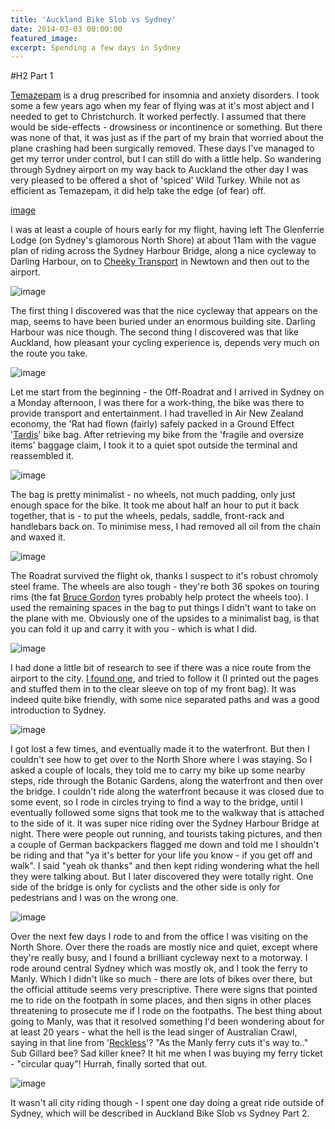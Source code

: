 ```yaml
---
title: 'Auckland Bike Slob vs Sydney'
date: 2014-03-03 00:00:00
featured_image: 
excerpt: Spending a few days in Sydney
---
```


#H2 Part 1 

[Temazepam](http://en.wikipedia.org/wiki/temazepam) is a drug prescribed for insomnia and anxiety disorders. I took some a few years ago when my fear of flying was at it's most abject and I needed to get to Christchurch. It worked perfectly. I assumed that there would be side-effects - drowsiness or incontinence or something. But there was none of that, it was just as if the part of my brain that worried about the plane crashing had been surgically removed. These days I've managed to get my terror under control, but I can still do with a little help. So wandering through Sydney airport on my way back to Auckland the other day I was very pleased to be offered a shot of 'spiced' Wild Turkey. While not as efficient as Temazepam, it did help take the edge (of fear) off.
 
[image](https://farm3.staticflickr.com/2847/12381198003_6386307cf7_c.jpg)

I was at least a couple of hours early for my flight, having left The Glenferrie Lodge (on Sydney's glamorous North Shore) at about 11am with the vague plan of riding across the Sydney Harbour Bridge, along a nice cycleway to Darling Harbour, on to [Cheeky Transport](http://www.cheekytransport.com.au/) in Newtown and then out to the airport.

![image](https://v4s.yimg.com/so/7301/12381069835_7a66c15ca9_c.jpg)

The first thing I discovered was that the nice cycleway that appears on the map, seems to have been buried under an enormous building site. Darling Harbour was nice though. The second thing I discovered was that like Auckland, how pleasant your cycling experience is, depends very much on the route you take. 

![image](https://v4s.yimg.com/sm/5485/12380744965_82b0e3227e_c.jpg)

Let me start from the beginning - the Off-Roadrat and I arrived in Sydney on a Monday afternoon, I was there for a work-thing, the bike was there to provide transport and entertainment. I had travelled in Air New Zealand economy, the 'Rat had flown (fairly) safely packed in a Ground Effect '[Tardis](https://www.groundeffect.co.nz/product/BAG/TAR/)' bike bag. After retrieving my bike from the 'fragile and oversize items' baggage claim, I took it to a quiet spot outside the terminal and reassembled it.

![image](https://v4s.yimg.com/sj/2827/12381201374_07bd879b02_c.jpg)

The bag is pretty minimalist - no wheels, not much padding, only just enough space for the bike. It took me about half an hour to put it back together, that is - to put the wheels, pedals, saddle, front-rack and handlebars back on. To minimise mess, I had removed all oil from the chain and waxed it.

![image](https://farm3.staticflickr.com/2847/12381210164_b9d574c927_c.jpg)

The Roadrat survived the flight ok, thanks I suspect to it's robust chromoly steel frame. The wheels are also tough - they're both 36 spokes on touring rims (the fat [Bruce Gordon](http://www.bgcycles.com/rock-n-road-tire.html) tyres probably help protect the wheels too). I used the remaining spaces in the bag to put things I didn't want to take on the plane with me. Obviously one of the upsides to a minimalist bag, is that you can fold it up and carry it with you - which is what I did.

![image](https://ycpi-farm4.staticflickr.com/3782/12380942653_a50c6459c9_c.jpg)

I had done a little bit of research to see if there was a nice route from the airport to the city. [I found one](http://cycletraveller.com.au/australia/routes/how-to-cycle-from-Sydney-airport-to-the-city), and tried to follow it (I printed out the pages and stuffed them in to the clear sleeve on top of my front bag). It was indeed quite bike friendly, with some nice separated paths and was a good introduction to Sydney.

![image](https://s2.yimg.com/sk/3683/12381241764_c013ec04aa_c.jpg)

I got lost a few times, and eventually made it to the waterfront. But then I couldn't see how to get over to the North Shore where I was staying. So I asked a couple of locals, they told me to carry my bike up some nearby steps, ride through the Botanic Gardens, along the waterfront and then over the bridge. I couldn't ride along the waterfront because it was closed due to some event, so I rode in circles trying to find a way to the bridge, until I eventually followed some signs that took me to the walkway that is attached to the side of it. It was super nice riding over the Sydney Harbour Bridge at night. There were people out running, and tourists taking pictures, and then a couple of German backpackers flagged me down and told me I shouldn't be riding and that "ya it's better for your life you know - if you get off and walk". I said "yeah ok thanks" and then kept riding wondering what the hell they were talking about. But I later discovered they were totally right. One side of the bridge is only for cyclists and the other side is only for pedestrians and I was on the wrong one.

![image](https://ycpi-farm8.staticflickr.com/7291/12381474454_e41e183b99_c.jpg)

Over the next few days I rode to and from the office I was visiting on the North Shore. Over there the roads are mostly nice and quiet, except where they're really busy, and I found a brilliant cycleway next to a motorway. I rode around central Sydney which was mostly ok, and I took the ferry to Manly. Which I didn't like so much - there are lots of bikes over there, but the official attitude seems very prescriptive. There were signs that pointed me to ride on the footpath in some places, and then signs in other places threatening to prosecute me if I rode on the footpaths. The best thing about going to Manly, was that it resolved something I'd been wondering about for at least 20 years - what the hell is the lead singer of Australian Crawl, saying in that line from '[Reckless](http://www.youtube.com/watch?v=JIrUqsB-0vw&feature=kp)'? "As the Manly ferry cuts it's way to.." Sub Gillard bee? Sad killer knee? It hit me when I was buying my ferry ticket - "circular quay"! Hurrah, finally sorted that out.

![image](https://v4s.yimg.com/sj/2890/12381176653_b481300c1e_c.jpg)

It wasn't all city riding though - I spent one day doing a great ride outside of Sydney, which will be described in Auckland Bike Slob vs Sydney Part 2.